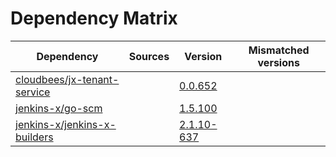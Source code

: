 # Dependency Matrix

Dependency | Sources | Version | Mismatched versions
---------- | ------- | ------- | -------------------
[cloudbees/jx-tenant-service](https://github.com/cloudbees/jx-tenant-service) |  | [0.0.652](https://github.com/cloudbees/jx-tenant-service/releases/tag/v0.0.652) | 
[jenkins-x/go-scm](https://github.com/jenkins-x/go-scm) |  | [1.5.100]() | 
[jenkins-x/jenkins-x-builders](https://github.com/jenkins-x/jenkins-x-builders) |  | [2.1.10-637]() | 
